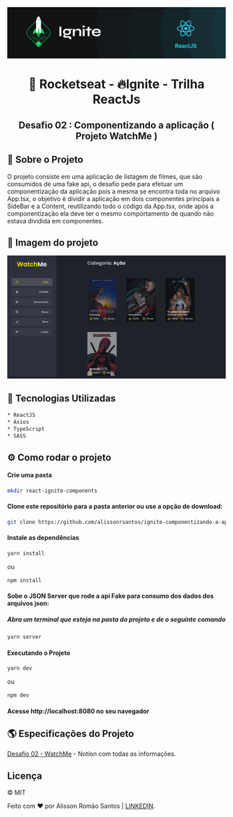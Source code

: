<img src=".github/ignite.png" />

<h1 align="center">🚀 Rocketseat - 🔥Ignite - Trilha ReactJs</h1>

<h2 align="center">Desafio 02 : Componentizando a aplicação ( Projeto WatchMe )</h2>

## 📖 Sobre o Projeto
O projeto consiste em uma aplicação de listagem de filmes, que são consumidos de uma fake api, o desafio pede para efetuar um componentização da aplicação pois a mesma se encontra toda no arquivo App.tsx, o objetivo é dividir a aplicação em dois componentes principais a SideBar e a Content, reutilizando todo o código da App.tsx, onde após a componentização ela deve ter o mesmo comportamento de quando não estava dividida em componentes.

## 🌠 Imagem do projeto 
<img src=".github/watchme.png" />

## 🧰 Tecnologias Utilizadas
    * ReactJS
    * Axios
    * TypeScript
    * SASS

## ⚙ Como rodar o projeto
#### Crie uma pasta 
```bash
mkdir react-ignite-components
```
#### Clone este repositório para a pasta anterior ou use a opção de download:
```bash
git clone https://github.com/alissonrsantos/ignite-componentizando-a-aplicacao.git
```
#### Instale as dependências
```bash
yarn install
```
ou
```bash
npm install
```
#### Sobe o JSON Server que rode a api Fake para consumo dos dados dos arquivos json:
##### Abra um terminal que esteja na pasta do projeto e de o seguinte comando
```bash
yarn server
```
#### Executando o Projeto
```bash
yarn dev
``` 
ou
```bash
npm dev
```

#### Acesse http://localhost:8080 no seu navegador

## 🌎 Especificações do Projeto
[Desafio 02 - WatchMe](https://www.notion.so/Desafio-02-Componentizando-a-aplica-o-b9f0f025c95b437699d0c3115f55b0f1) - Notion com todas as informações.

## Licença
&copy; MIT

Feito com ❤ por Alisson Romão Santos | [LINKEDIN](https://www.linkedin.com/in/alissonrsantos).